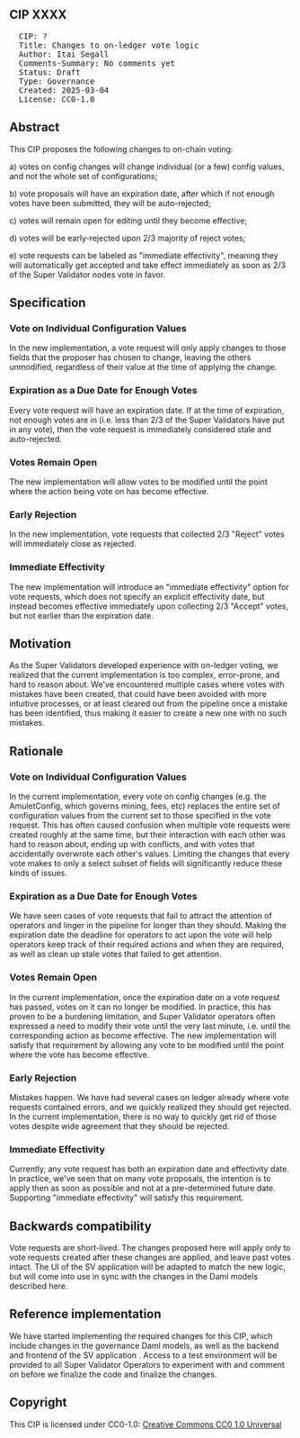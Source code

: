 ## CIP XXXX

<pre>
  CIP: ?
  Title: Changes to on-ledger vote logic
  Author: Itai Segall
  Comments-Summary: No comments yet
  Status: Draft
  Type: Governance
  Created: 2025-03-04
  License: CC0-1.0
</pre>

## Abstract

This CIP proposes the following changes to on-chain voting:

a) votes on config changes will change individual (or a few) config values, and not the whole set of configurations;

b) vote proposals will have an expiration date, after which if not enough votes have been submitted,
they will be auto-rejected;

c) votes will remain open for editing until they become effective;

d) votes will be early-rejected upon 2/3 majority of reject votes;

e) vote requests can be labeled as "immediate effectivity",
meaning they will automatically get accepted and take effect immediately as soon as 2/3 of the
Super Validator nodes vote in favor.

## Specification

### Vote on Individual Configuration Values

In the new implementation, a vote request will only apply changes to those fields that the
proposer has chosen to change, leaving the others unmodified, regardless of their value at the
time of applying the change.

### Expiration as a Due Date for Enough Votes

Every vote request will have an expiration date. If at the time of expiration, not enough
votes are in (i.e. less than 2/3 of the Super Validators have put in any vote), then the
vote request is immediately considered stale and auto-rejected.

### Votes Remain Open

The new implementation will allow votes to be modified until the point where the action being
vote on has become effective.

### Early Rejection

In the new implementation, vote requests that collected 2/3 "Reject" votes will immediately
close as rejected.

### Immediate Effectivity

The new implementation will introduce an "immediate effectivity" option for vote requests,
which does not specify an explicit effectivity date, but instead becomes effective immediately
upon collecting 2/3 "Accept" votes, but not earlier than the expiration date.

## Motivation

As the Super Validators developed experience with on-ledger voting, we realized that the current
implementation is too complex, error-prone, and hard to reason about. We've encountered multiple
cases where votes with mistakes have been created, that could have been avoided with more
intuitive processes, or at least cleared out from the pipeline once a mistake has been identified,
thus making it easier to create a new one with no such mistakes.

## Rationale

### Vote on Individual Configuration Values

In the current implementation, every vote on config changes (e.g. the AmuletConfig, which governs
mining, fees, etc) replaces the entire set of configuration values from the current set to those
specified in the vote request. This has often caused confusion when multiple vote requests were
created roughly at the same time, but their interaction with each other was hard to reason about,
ending up with conflicts, and with votes that accidentally overwrote each other's values.
Limiting the changes that every vote makes to only a select subset of fields will significantly
reduce these kinds of issues.

### Expiration as a Due Date for Enough Votes

We have seen cases of vote requests that fail to attract the attention of operators and linger
in the pipeline for longer than they should. Making the expiration date the deadline for
operators to act upon the vote will help operators keep track of their required actions and
when they are required, as well as clean up stale votes that failed to get attention.

### Votes Remain Open

In the current implementation, once the expiration date on a vote request has passed,
votes on it can no longer be modified. In practice, this has proven to be a burdening
limitation, and Super Validator operators often expressed a need to modify their vote
until the very last minute, i.e. until the corresponding action as become effective.
The new implementation will satisfy that requirement by allowing any vote to be modified
until the point where the vote has become effective.

### Early Rejection

Mistakes happen. We have had several cases on ledger already where vote requests contained
errors, and we quickly realized they should get rejected. In the current implementation,
there is no way to quickly get rid of those votes despite wide agreement that they should
be rejected.

### Immediate Effectivity

Currently, any vote request has both an expiration date and effectivity date.
In practice, we've seen that on many vote proposals, the intention is to apply then
as soon as possible and not at a pre-determined future date. Supporting "immediate effectivity"
will satisfy this requirement.

## Backwards compatibility

Vote requests are short-lived. The changes proposed here will apply only to vote requests created
after these changes are applied, and leave past votes intact. The UI of the SV application will
be adapted to match the new logic, but will come into use in sync with the changes in the Daml
models described here.

## Reference implementation

We have started implementing the required changes for this CIP, which include changes in the
governance Daml models, as well as the backend and frontend of the SV application . Access to a test
environment will be provided to all Super Validator Operators to experiment with and comment on
before we finalize the code and finalize the changes.

## Copyright

This CIP is licensed under CC0-1.0: [Creative Commons CC0 1.0 Universal](https://creativecommons.org/publicdomain/zero/1.0/)
